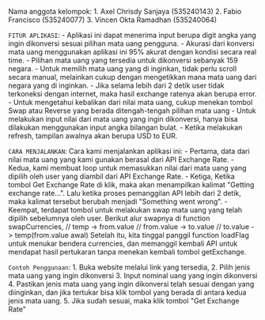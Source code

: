 Nama anggota kelompok: 1. Axel Chrisdy Sanjaya (535240143) 2. Fabio Francisco (535240077) 3. Vincen Okta Ramadhan (535240064)

`FITUR APLIKASI`: - Aplikasi ini dapat menerima input berupa digit angka yang ingin dikonversi sesuai pilihan mata uang pengguna. - Akurasi dari konversi mata uang menggunakan aplikasi ini 95% akurat dengan kondisi secara real time. - Pilihan mata uang yang tersedia untuk dikonversi sebanyak 159 negara. - Untuk memilih mata uang yang di inginkan, tidak perlu scroll secara manual, melainkan cukup dengan mengetikkan mana mata uang dari negara yang di inginkan. - Jika selama lebih dari 2 detik user tidak terkoneksi dengan internet, maka hasil exchange ratenya akan berupa error. - Untuk mengetahui kebalikan dari nilai mata uang, cukup menekan tombol Swap atau Reverse yang berada ditengah-tengah pilihan mata uang - Untuk melakukan input nilai dari mata uang yang ingin dikonversi, hanya bisa dilakukan menggunakan input angka bilangan bulat. - Ketika melakukan refresh, tampilan awalnya akan berupa USD to EUR.

`CARA MENJALANKAN`:
Cara kami menjalankan aplikasi ini: - Pertama, data dari nilai mata uang yang kami gunakan berasal dari API Exchange Rate. - Kedua, kami membuat loop untuk memasukkan nilai dari mata uang yang dipilih oleh user yang diambil dari API Exchange Rate. - Ketiga, Ketika tombol Get Exchange Rate di klik, maka akan menampilkan kalimat "Getting exchange rate...". Lalu ketika proses pemanggilan API lebih dari 2 detik, maka kalimat tersebut berubah menjadi "Something went wrong". - Keempat, terdapat tombol untuk melakukan swap mata uang yang telah dipilih sebelumnya oleh user. Berikut alur swapnya di function swapCurrencies, 
  // temp -> from.value
  // from.value -> to.value
  // to.value -> temp(from.value awal)
Setelah itu, kita tinggal panggil function loadFlag untuk menukar bendera currencies, dan memanggil kembali API untuk mendapat hasil pertukaran tanpa menekan kembali tombol getExchange.

`Contoh Penggunaan`: 1. Buka website melalui link yang tersedia, 2. Pilih jenis mata uang yang ingin dikonversi 3. Input nominal uang yang ingin dikonversi 4. Pastikan jenis mata uang yang ingin dikonversi telah sesuai dengan yang diinginkan, dan jika tertukar bisa klik tombol yang berada di antara kedua jenis mata uang. 5. Jika sudah sesuai, maka klik tombol "Get Exchange Rate"
